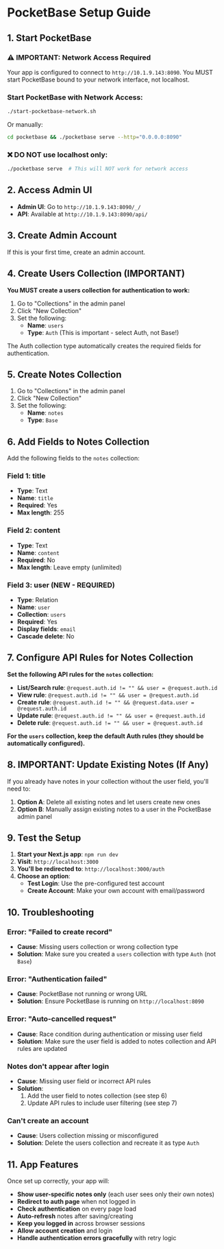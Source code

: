 # PocketBase Setup Guide

## 1. Start PocketBase

### ⚠️ IMPORTANT: Network Access Required
Your app is configured to connect to `http://10.1.9.143:8090`. You MUST start PocketBase bound to your network interface, not localhost.

### Start PocketBase with Network Access:
```bash
./start-pocketbase-network.sh
```

Or manually:
```bash
cd pocketbase && ./pocketbase serve --http="0.0.0.0:8090"
```

### ❌ DO NOT use localhost only:
```bash
./pocketbase serve  # This will NOT work for network access
```

## 2. Access Admin UI
- **Admin UI**: Go to `http://10.1.9.143:8090/_/`
- **API**: Available at `http://10.1.9.143:8090/api/`

## 3. Create Admin Account
If this is your first time, create an admin account.

## 4. Create Users Collection (IMPORTANT)
**You MUST create a users collection for authentication to work:**

1. Go to "Collections" in the admin panel
2. Click "New Collection"
3. Set the following:
   - **Name**: `users`
   - **Type**: `Auth` (This is important - select Auth, not Base!)

The Auth collection type automatically creates the required fields for authentication.

## 5. Create Notes Collection
1. Go to "Collections" in the admin panel
2. Click "New Collection"
3. Set the following:
   - **Name**: `notes`
   - **Type**: `Base`

## 6. Add Fields to Notes Collection
Add the following fields to the `notes` collection:

### Field 1: title
- **Type**: Text
- **Name**: `title`
- **Required**: Yes
- **Max length**: 255

### Field 2: content
- **Type**: Text
- **Name**: `content`
- **Required**: No
- **Max length**: Leave empty (unlimited)

### Field 3: user (NEW - REQUIRED)
- **Type**: Relation
- **Name**: `user`
- **Collection**: `users`
- **Required**: Yes
- **Display fields**: `email`
- **Cascade delete**: No

## 7. Configure API Rules for Notes Collection

**Set the following API rules for the `notes` collection:**
- **List/Search rule**: `@request.auth.id != "" && user = @request.auth.id`
- **View rule**: `@request.auth.id != "" && user = @request.auth.id`
- **Create rule**: `@request.auth.id != "" && @request.data.user = @request.auth.id`
- **Update rule**: `@request.auth.id != "" && user = @request.auth.id`
- **Delete rule**: `@request.auth.id != "" && user = @request.auth.id`

**For the `users` collection, keep the default Auth rules (they should be automatically configured).**

## 8. IMPORTANT: Update Existing Notes (If Any)
If you already have notes in your collection without the user field, you'll need to:

1. **Option A**: Delete all existing notes and let users create new ones
2. **Option B**: Manually assign existing notes to a user in the PocketBase admin panel

## 9. Test the Setup

1. **Start your Next.js app**: `npm run dev`
2. **Visit**: `http://localhost:3000`
3. **You'll be redirected to**: `http://localhost:3000/auth`
4. **Choose an option**:
   - **Test Login**: Use the pre-configured test account
   - **Create Account**: Make your own account with email/password

## 10. Troubleshooting

### Error: "Failed to create record" 
- **Cause**: Missing users collection or wrong collection type
- **Solution**: Make sure you created a `users` collection with type `Auth` (not `Base`)

### Error: "Authentication failed"
- **Cause**: PocketBase not running or wrong URL
- **Solution**: Ensure PocketBase is running on `http://localhost:8090`

### Error: "Auto-cancelled request"
- **Cause**: Race condition during authentication or missing user field
- **Solution**: Make sure the user field is added to notes collection and API rules are updated

### Notes don't appear after login
- **Cause**: Missing user field or incorrect API rules
- **Solution**: 
  1. Add the user field to notes collection (see step 6)
  2. Update API rules to include user filtering (see step 7)

### Can't create an account
- **Cause**: Users collection missing or misconfigured
- **Solution**: Delete the users collection and recreate it as type `Auth`

## 11. App Features
Once set up correctly, your app will:
- **Show user-specific notes only** (each user sees only their own notes)
- **Redirect to auth page** when not logged in
- **Check authentication** on every page load
- **Auto-refresh** notes after saving/creating
- **Keep you logged in** across browser sessions
- **Allow account creation** and login
- **Handle authentication errors gracefully** with retry logic 